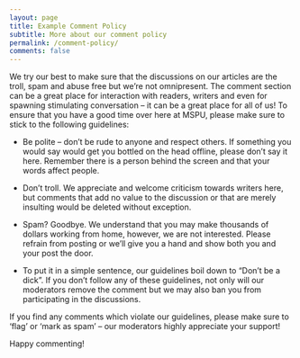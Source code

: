 ```yaml
---
layout: page
title: Example Comment Policy
subtitle: More about our comment policy
permalink: /comment-policy/
comments: false
---
```


We try our best to make sure that the discussions on our articles are the troll, spam and abuse free but we’re not omnipresent. The comment section can be a great place for interaction with readers, writers and even for spawning stimulating conversation – it can be a great place for all of us! To ensure that you have a good time over here at MSPU, please make sure to stick to the following guidelines:

- Be polite – don’t be rude to anyone and respect others. If something you would say would get you bottled on the head offline, please don’t say it here. Remember there is a person behind the screen and that your words affect people.

- Don’t troll. We appreciate and welcome criticism towards writers here, but comments that add no value to the discussion or that are merely insulting would be deleted without exception.

- Spam? Goodbye. We understand that you may make thousands of dollars working from home, however, we are not interested. Please refrain from posting or we’ll give you a hand and show both you and your post the door.

- To put it in a simple sentence, our guidelines boil down to “Don’t be a dick”. If you don’t follow any of these guidelines, not only will our moderators remove the comment but we may also ban you from participating in the discussions.

If you find any comments which violate our guidelines, please make sure to ‘flag’ or ‘mark as spam’ – our moderators highly appreciate your support!

Happy commenting!
